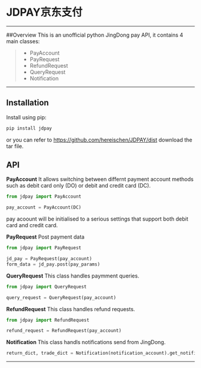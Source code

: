 # JDPAY京东支付
------
##Overview
This is an unofficial python JingDong pay API, it contains 4 main classes:
> * PayAccount
> * PayRequest 
> * RefundRequest
> * QueryRequest
> * Notification

------

Installation
------------

Install using pip:

```bash
pip install jdpay
```
or you can refer to https://github.com/hereischen/JDPAY/dist
download the tar file.

API
---
**PayAccount**
It allows switching between differnt payment account methods such as debit card only (DO) or debit and credit card (DC).
``` python
from jdpay import PayAccount

pay_account = PayAccount(DC)

```
pay acoount will be initialised to a serious settings that support both debit card and credit card.


**PayRequest**
Post payment data
``` python
from jdpay import PayRequest

jd_pay = PayRequest(pay_account)
form_data = jd_pay.post(pay_params)

```

**QueryRequest**
This class handles paymment queries.
``` python
from jdpay import QueryRequest

query_request = QueryRequest(pay_account)

```
**RefundRequest**
This class handles refund requests.
``` python
from jdpay import RefundRequest

refund_request = RefundRequest(pay_account)

```

**Notification**
This class handls notifications send from JingDong. 
``` python
return_dict, trade_dict = Notification(notification_account).get_notification(resp)

```

------
